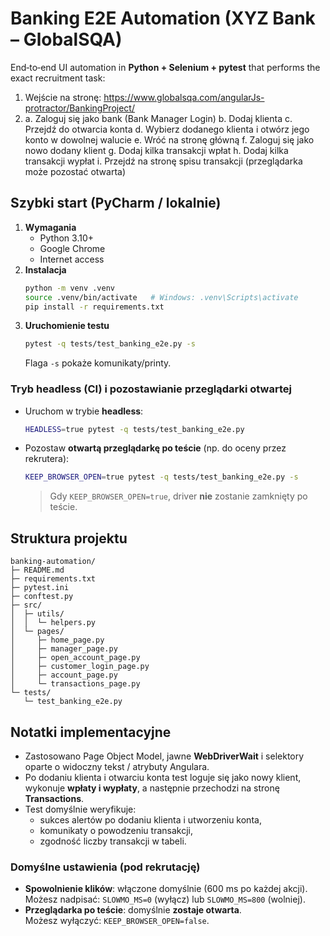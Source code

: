 # Banking E2E Automation (XYZ Bank – GlobalSQA)

End‑to‑end UI automation in **Python + Selenium + pytest** that performs the exact recruitment task:

1) Wejście na stronę: https://www.globalsqa.com/angularJs-protractor/BankingProject/
2) a. Zaloguj się jako bank (Bank Manager Login)
   b. Dodaj klienta
   c. Przejdź do otwarcia konta
   d. Wybierz dodanego klienta i otwórz jego konto w dowolnej walucie
   e. Wróć na stronę główną
   f. Zaloguj się jako nowo dodany klient
   g. Dodaj kilka transakcji wpłat
   h. Dodaj kilka transakcji wypłat
   i. Przejdź na stronę spisu transakcji (przeglądarka może pozostać otwarta)

## Szybki start (PyCharm / lokalnie)

1. **Wymagania**
   - Python 3.10+
   - Google Chrome
   - Internet access
2. **Instalacja**
   ```bash
   python -m venv .venv
   source .venv/bin/activate   # Windows: .venv\Scripts\activate
   pip install -r requirements.txt
   ```
3. **Uruchomienie testu**
   ```bash
   pytest -q tests/test_banking_e2e.py -s
   ```
   Flaga `-s` pokaże komunikaty/printy.

### Tryb headless (CI) i pozostawianie przeglądarki otwartej
- Uruchom w trybie **headless**:
  ```bash
  HEADLESS=true pytest -q tests/test_banking_e2e.py
  ```
- Pozostaw **otwartą przeglądarkę po teście** (np. do oceny przez rekrutera):
  ```bash
  KEEP_BROWSER_OPEN=true pytest -q tests/test_banking_e2e.py -s
  ```
  > Gdy `KEEP_BROWSER_OPEN=true`, driver **nie** zostanie zamknięty po teście.

## Struktura projektu
```text
banking-automation/
├─ README.md
├─ requirements.txt
├─ pytest.ini
├─ conftest.py
├─ src/
│  ├─ utils/
│  │  └─ helpers.py
│  └─ pages/
│     ├─ home_page.py
│     ├─ manager_page.py
│     ├─ open_account_page.py
│     ├─ customer_login_page.py
│     ├─ account_page.py
│     └─ transactions_page.py
└─ tests/
   └─ test_banking_e2e.py
```

## Notatki implementacyjne
- Zastosowano Page Object Model, jawne **WebDriverWait** i selektory oparte o widoczny tekst / atrybuty Angulara.
- Po dodaniu klienta i otwarciu konta test loguje się jako nowy klient, wykonuje **wpłaty i wypłaty**, a następnie przechodzi na stronę **Transactions**.
- Test domyślnie weryfikuje:
  - sukces alertów po dodaniu klienta i utworzeniu konta,
  - komunikaty o powodzeniu transakcji,
  - zgodność liczby transakcji w tabeli.



### Domyślne ustawienia (pod rekrutację)
- **Spowolnienie klików**: włączone domyślnie (600 ms po każdej akcji).  
  Możesz nadpisać: `SLOWMO_MS=0` (wyłącz) lub `SLOWMO_MS=800` (wolniej).
- **Przeglądarka po teście**: domyślnie **zostaje otwarta**.  
  Możesz wyłączyć: `KEEP_BROWSER_OPEN=false`.

